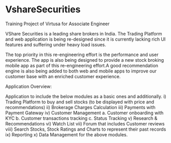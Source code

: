 # VshareSecurities
Training Project of Virtusa for Associate Engineer

VShare Securities is a leading share brokers in India. The Trading Platform and web application is being re-designed since it is currently lacking rich UI features 
and suffering under heavy load issues.

The top priority in this re-engineering effort is the performance and user experience. The app is also being designed to provide a new stock 
broking mobile app as part of this re-engineering effort.A good recommendation engine is also being added to both web and mobile apps to improve our customer base with an enriched customer experience.

Application Overview:

Application to include the below modules as a basic ones and additionally.
i)	Trading Platform to buy and sell stocks (to be displayed with price and recommendations)
ii)	Brokerage Charges Calculation
iii)	Payments with Payment Gateway
iv)	Customer Management
a.	Customer onboarding with KYC
b.	Customer transactions tracking
c.	Status Tracking
v)	Research & Recommendations
vi)	Watch List
vii)	Forum that includes Customer reviews
viii)	Search Stocks, Stock Ratings and Charts to represent their past records
ix)	Reporting
x)	Data Management for the above modules.
